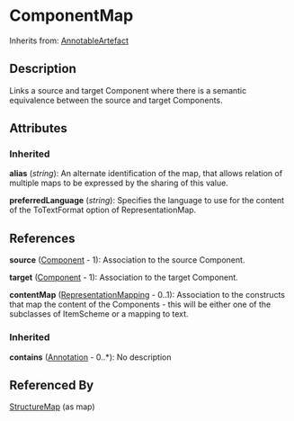 
# ComponentMap



Inherits from: [AnnotableArtefact](../Base/AnnotableArtefact.md)



## Description

Links a source and target Component where there is a semantic equivalence between the source and target Components.


## Attributes

### Inherited

**alias** (*string*): An alternate identification of the map, that allows relation of multiple maps to be expressed by the sharing of this value.

**preferredLanguage** (*string*): Specifies the language to use for the content of the ToTextFormat option of RepresentationMap.



## References

**source** ([Component](../Base/Component.md) - 1): Association to the source Component.

**target** ([Component](../Base/Component.md) - 1): Association to the target Component.

**contentMap** ([RepresentationMapping](RepresentationMapping.md) - 0..1): Association to the constructs that map the content of the Components - this will be either one of the subclasses of ItemScheme or a mapping to text.

### Inherited

**contains** ([Annotation](../Base/Annotation.md) - 0..*): No description



## Referenced By

[StructureMap](StructureMap.md) (as map)


